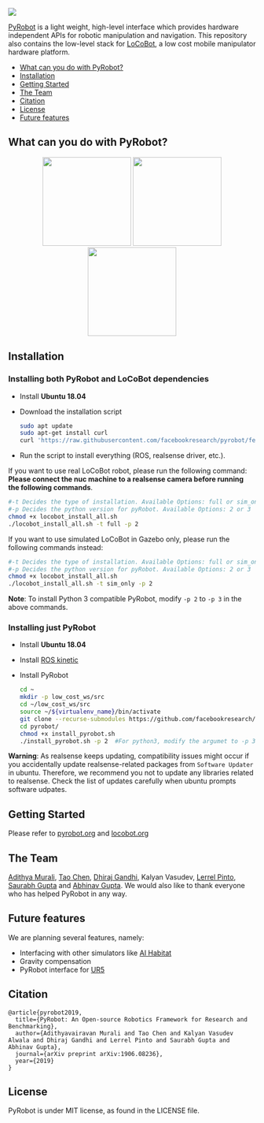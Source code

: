 <a href="https://www.pyrobot.org/"><img class="doc_vid" src="docs/website/website/static/img/pyrobot.svg"></a>

[PyRobot](https://www.pyrobot.org/) is a light weight, high-level interface which provides hardware independent APIs for robotic manipulation and navigation. This repository also contains the low-level stack for [LoCoBot](http://locobot.org), a low cost mobile manipulator hardware platform.

- [What can you do with PyRobot?](#what-can-you-do-with-pyrobot)
- [Installation](#installation)
- [Getting Started](#getting-started)
- [The Team](#the-team)
- [Citation](#citation)
- [License](#license)
- [Future features](#Future-features)

## What can you do with PyRobot?

<p align="center">
    <img src="https://thumbs.gfycat.com/FickleSpeedyChimneyswift-size_restricted.gif", height="180">
    <img src="https://thumbs.gfycat.com/FinishedWeirdCockerspaniel-size_restricted.gif", height="180">
    <img src="https://thumbs.gfycat.com/WeightyLeadingGrub-size_restricted.gif", height="180">
</p>

## Installation

### Installing both PyRobot and LoCoBot dependencies

* Install **Ubuntu 18.04**

* Download the installation script
  ```bash
  sudo apt update
  sudo apt-get install curl
  curl 'https://raw.githubusercontent.com/facebookresearch/pyrobot/feature/ros-melodic/robots/LoCoBot/install/locobot_install_all.sh' > locobot_install_all.sh
  ```

* Run the script to install everything (ROS, realsense driver, etc.). 

If you want to use real LoCoBot robot, please run the following command:
**Please connect the nuc machine to a realsense camera before running the following commands**.
  ```bash
  #-t Decides the type of installation. Available Options: full or sim_only
  #-p Decides the python version for pyRobot. Available Options: 2 or 3
  chmod +x locobot_install_all.sh
  ./locobot_install_all.sh -t full -p 2
  ```

If you want to use simulated LoCoBot in Gazebo only, please run the following commands instead:
  ```bash
  #-t Decides the type of installation. Available Options: full or sim_only
  #-p Decides the python version for pyRobot. Available Options: 2 or 3
  chmod +x locobot_install_all.sh 
  ./locobot_install_all.sh -t sim_only -p 2
  ```

**Note**: To install Python 3 compatible PyRobot, modify ```-p 2``` to ```-p 3``` in the above commands.

### Installing just PyRobot

* Install **Ubuntu 18.04**

* Install [ROS kinetic](http://wiki.ros.org/kinetic/Installation/Ubuntu)

* Install PyRobot

  ```bash
  cd ~
  mkdir -p low_cost_ws/src
  cd ~/low_cost_ws/src
  source ~/${virtualenv_name}/bin/activate
  git clone --recurse-submodules https://github.com/facebookresearch/pyrobot.git
  cd pyrobot/
  chmod +x install_pyrobot.sh
  ./install_pyrobot.sh -p 2  #For python3, modify the argumet to -p 3 
  ```

**Warning**: As realsense keeps updating, compatibility issues might occur if you accidentally update
realsense-related packages from `Software Updater` in ubuntu. Therefore, we recommend you not to update
any libraries related to realsense. Check the list of updates carefully when ubuntu prompts software udpates.

## Getting Started
Please refer to [pyrobot.org](https://pyrobot.org/) and [locobot.org](http://locobot.org)

## The Team

[Adithya Murali](http://adithyamurali.com/), [Tao Chen](https://taochenshh.github.io), [Dhiraj Gandhi](http://www.cs.cmu.edu/~dgandhi/), Kalyan Vasudev, [Lerrel Pinto](http://www.cs.cmu.edu/~lerrelp/), [Saurabh Gupta](http://saurabhg.web.illinois.edu) and [Abhinav Gupta](http://www.cs.cmu.edu/~abhinavg/). We would also like to thank everyone who has helped PyRobot in any way.

## Future features

We are planning several features, namely:
* Interfacing with other simulators like [AI Habitat](https://aihabitat.org)
* Gravity compensation
* PyRobot interface for [UR5](https://www.universal-robots.com)

## Citation
```
@article{pyrobot2019,
  title={PyRobot: An Open-source Robotics Framework for Research and Benchmarking},
  author={Adithyavairavan Murali and Tao Chen and Kalyan Vasudev Alwala and Dhiraj Gandhi and Lerrel Pinto and Saurabh Gupta and Abhinav Gupta},
  journal={arXiv preprint arXiv:1906.08236},
  year={2019}
}
```
## License
PyRobot is under MIT license, as found in the LICENSE file.